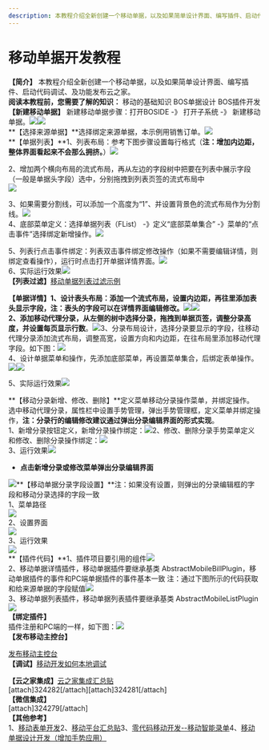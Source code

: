 ```yaml
---
description: 本教程介绍全新创建一个移动单据，以及如果简单设计界面、编写插件、启动代码调试、及功能发布云之家。
---
```


# 移动单据开发教程

**【简介】**  本教程介绍全新创建一个移动单据，以及如果简单设计界面、编写插件、启动代码调试、及功能发布云之家。  
**阅读本教程前，您需要了解的知识：**  移动的基础知识  BOS单据设计  BOS插件开发  
**【新建移动单据】**  新建移动单据步骤：打开BOSIDE -》 打开子系统 -》 新建移动单据。![](http://clubimg.kingdee.com/club/attachments/forum/201803/02/1519959551ofpvzy4d4xyda1ecc5zu5cn1dx5u5n1j.png)![](http://clubimg.kingdee.com/club/attachments/forum/201803/02/1519959869qo5axcc500ka6mafq4629m27ztr95xka.png)  
**【选择来源单据】**选择绑定来源单据，本示例用销售订单。![](http://clubimg.kingdee.com/club/attachments/forum/201803/02/1519960249z60r6f00cbqe0gbzlcz4bpp5a0zk44pv.png)  
**【单据列表】**1、列表布局：参考下图步骤设置每行格式（**注：增加内边距，整体界面看起来不会那么拥挤。**）![](http://clubimg.kingdee.com/club/attachments/forum/201803/02/1519961528j71n31oof7629s47ii6c6xs92uqio2c7.png)  
  
2、增加两个横向布局的流式布局，再从左边的字段树中把要在列表中展示字段（一般是单据头字段）选中，分别拖拽到列表页签的流式布局中  
![](http://clubimg.kingdee.com/club/attachments/forum/201803/02/1519970302gcf0u0f6qyc3mcffqmmamp0hycoqp0to.png)  
  
3、如果需要分割线，可以添加一个高度为“1”、并设置背景色的流式布局作为分割线。![](http://clubimg.kingdee.com/club/attachments/forum/201803/02/1519970792hkf8bik70d18sfd2tizfwp7k106sf0r0.png)  
4、底部菜单定义：选择单据列表（FList） -》定义“底部菜单集合” -》菜单的“点击事件”选择绑定新增操作。![](http://clubimg.kingdee.com/club/attachments/forum/201803/02/1519971406s3r330z0h14303u33m3v3p5i5u0v38u3.png)  
  
5、列表行点击事件绑定：列表双击事件绑定修改操作（如果不需要编辑详情，则绑定查看操作），运行时点击打开单据详情界面。![](http://clubimg.kingdee.com/club/attachments/forum/201803/02/1519971710rrmyor272m747u1o561zo17585u7rolm.png)  
6、实际运行效果![](http://clubimg.kingdee.com/club/attachments/forum/201803/02/1519972777g9gze1ll1ewol1c8lllgpp1rblpcpzgg.png)  
**【列表过滤】**[移动单据列表过滤示例](http://club.kingdee.com/forum.php?mod=viewthread&tid=1344069)  
  
**【单据详情】**1、设计表头布局：添加一个流式布局，设置内边距，再往里添加表头显示字段，**注：表头的字段可以在详情界面编辑修改**。![](http://clubimg.kingdee.com/club/attachments/forum/201803/05/1520240373t4zl9n8h9hl4n44ck246ypn2v42c9v92.png)![](http://clubimg.kingdee.com/club/attachments/forum/201803/05/1520240290qtdp522t3wv5vtwtw4nh0l13ppwepz5a.png)  
2、添加移动代理分录，从左侧的树中选择分录，拖拽到单据页签，调整分录高度，并**设置每页显示行数**。![](http://clubimg.kingdee.com/club/attachments/forum/201803/05/1520240783a6ozinb6sb6ouh6o00c0go4nos88sn0u.png)3、分录布局设计，选择分录要显示的字段，往移动代理分录添加流式布局，调整高宽，设置方向和内边距，在往布局里添加移动代理字段。如下图：![](http://clubimg.kingdee.com/club/attachments/forum/201803/05/1520241470pvi08pvs0gx0bpe04ppixi4pbx0ppz94.png)  
4、设计单据菜单和操作，先添加底部菜单，再设置菜单集合，后绑定表单操作。![](http://clubimg.kingdee.com/club/attachments/forum/201803/05/1520242348wdd9d7989d9h880cncr8yhy78y9hyrh9.png)![](http://clubimg.kingdee.com/club/attachments/forum/201803/05/1520242434q9jd32ezgeeyy2oelqqq9qlq1q8qnejq.png)  
  
  
5、实际运行效果![](http://clubimg.kingdee.com/club/attachments/forum/201803/05/1520243375mmomwfmm30oo7mvvwsvm7awm0wmom7w3.png)  
  
**【移动分录新增、修改、删除】**定义菜单移动分录操作菜单，并绑定操作。选中移动代理分录，属性栏中设置手势管理，弹出手势管理框，定义菜单并绑定操作，**注：分录行的编辑修改建议通过弹出分录编辑界面的形式实现**。  
1、新增分录按钮定义，新增分录操作绑定：![](http://clubimg.kingdee.com/club/attachments/forum/201803/05/1520243242q3r7y40p7r43z0c0063x444i8p0bpcsz.png)2、修改、删除分录手势菜单定义和修改、删除分录操作绑定：![](http://clubimg.kingdee.com/club/attachments/forum/201803/05/1520243001mh87we9h7pewyl7b7r8pb2x7xx9w7z1c.png)  
3、运行效果![](http://clubimg.kingdee.com/club/attachments/forum/201803/05/1520243473zbtiw7ihcdccj74y5mym5tt6zzw7yi7i.png)

* **点击新增分录或修改菜单弹出分录编辑界面** 

![](http://clubimg.kingdee.com/club/attachments/forum/201803/05/1520243547ybbob3bxjmduouuiiuomnsxucysytby0.png)**【移动单据分录字段设置】**注：如果没有设置，则弹出的分录编辑框的字段和移动分录选择的字段一致  
1、菜单路径  
![](http://clubimg.kingdee.com/club/attachments/forum/201710/26/1508983630phiggxzugrr8ou8b0vzb0okfuz29u0nf.png)  
2、设置界面  
![](http://clubimg.kingdee.com/club/attachments/forum/201710/26/1508983758htdtssz3sz4hj2hw3uvh92s22jd93atw.png)  
3、运行效果  
![](http://clubimg.kingdee.com/club/attachments/forum/201710/26/1508983976sj49y9l1u9cuhjaz9kc1yujn9ynkjr49.png)  
**【插件代码】**1、插件项目要引用的组件![](http://clubimg.kingdee.com/club/attachments/forum/201804/11/1523412510rg0eza2e7fs7ewhl2krklaskw14w14ee.png)  
2、移动单据详情插件，移动单据插件要继承基类 AbstractMobileBillPlugin，移动单据插件的事件和PC端单据插件的事件基本一致  注：通过下图所示的代码获取和给来源单据的字段赋值![](http://clubimg.kingdee.com/club/attachments/forum/201804/11/1523413332i2btzj8tvwxvb44d4qty4qyqsbgjb48v.png)  
3、移动单据列表插件，移动单据列表插件要继承基类 AbstractMobileListPlugin![](http://clubimg.kingdee.com/club/attachments/forum/201804/11/1523413688lcqu7w8ww0zhzme7cnuciwwqe7mn7q7u.png)  
**【绑定插件】**  
插件注册和PC端的一样，如下图：![](http://clubimg.kingdee.com/club/attachments/forum/201804/11/1523414378ohcba6aaaabsrb968ab9chhhafbfshza.png)  
**【发布移动主控台】**  
  
[发布移动主控台](http://club.kingdee.com/forum.php?mod=viewthread&tid=1334748&page=1&extra=#pid3778567)  
**【调试】**[移动开发如何本地调试](http://club.kingdee.com/forum.php?mod=viewthread&tid=1176706)   
  
**【云之家集成】**[云之家集成汇总贴](http://club.kingdee.com/forum.php?mod=viewthread&tid=1130272&source=new_club&word=%E4%BA%91%E4%B9%8B%E5%AE%B6%E8%BD%BB%E5%BA%94%E7%94%A8)  
\[attach\]324282\[/attach\]\[attach\]324281\[/attach\]  
**【微信集成】**  
\[attach\]324279\[/attach\]  
**【其他参考】**  
1、[移动表单开发](http://club.kingdee.com/forum.php?mod=viewthread&tid=1455980&page=1&extra=#pid4102909)2、[移动平台汇总贴](http://club.kingdee.com/forum.php?mod=viewthread&tid=1062364)3、[零代码移动开发--移动智能录单](http://club.kingdee.com/forum.php?mod=viewthread&tid=1144830)4、[移动单据设计开发（增加手势应用）](http://club.kingdee.com/forum.php?mod=viewthread&tid=1288822)  


